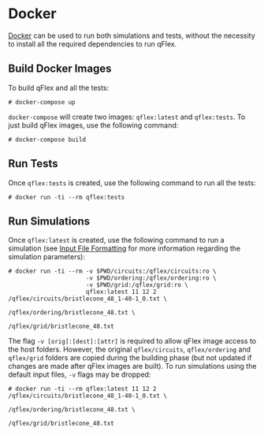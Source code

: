 # Docker

[Docker](https://docker.com) can be used to run both simulations and tests,
without the necessity to install all the required dependencies to run qFlex.

## Build Docker Images

To build qFlex and all the tests:

```
# docker-compose up
```

`docker-compose` will create two images: `qflex:latest` and `qflex:tests`. To
just build qFlex images, use the following command:

```
# docker-compose build
```

## Run Tests

Once `qflex:tests` is created, use the following command to run all the tests:

```
# docker run -ti --rm qflex:tests
```

## Run Simulations

Once `qflex:latest` is created, use the following command to run a simulation
(see [Input File Formatting](input_format.md) for more information regarding
the simulation parameters):

```
# docker run -ti --rm -v $PWD/circuits:/qflex/circuits:ro \
                      -v $PWD/ordering:/qflex/ordering:ro \
                      -v $PWD/grid:/qflex/grid:ro \
                      qflex:latest 11 12 2 /qflex/circuits/bristlecone_48_1-40-1_0.txt \
                                           /qflex/ordering/bristlecone_48.txt \
                                           /qflex/grid/bristlecone_48.txt
```

The flag `-v [orig]:[dest]:[attr]` is required to allow qFlex image access to
the host folders. However, the original `qflex/circuits`, `qflex/ordering` and
`qflex/grid` folders are copied during the building phase (but not updated if
changes are made after qFlex images are built). To run simulations using the
default input files, `-v` flags may be dropped:

```
# docker run -ti --rm qflex:latest 11 12 2 /qflex/circuits/bristlecone_48_1-40-1_0.txt \
                                           /qflex/ordering/bristlecone_48.txt \
                                           /qflex/grid/bristlecone_48.txt
```
